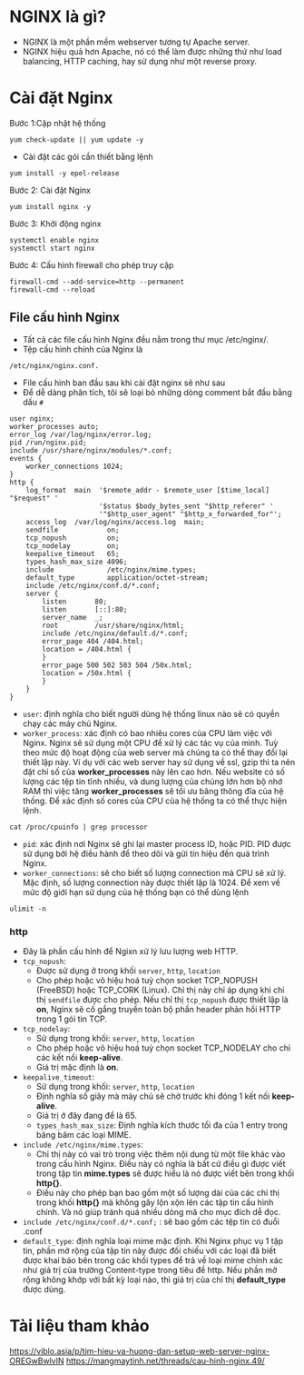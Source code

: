 # NGINX là gì?
- NGINX là một phần mềm webserver tương tự Apache server. 
- NGINX hiệu quả hơn Apache, nó có thể làm được những thứ như load balancing, HTTP caching, hay sử dụng như một reverse proxy. 
# Cài đặt Nginx
Bước 1:Cập nhật hệ thống
```
yum check-update || yum update -y
```
- Cài đặt các gói cần thiết bằng lệnh
```
yum install -y epel-release
```
Bước 2: Cài đặt Nginx
```
yum install nginx -y
```
Bước 3: Khởi động nginx
```
systemctl enable nginx
systemctl start nginx
```
Bước 4: Cấu hình firewall cho phép truy cập
```
firewall-cmd --add-service=http --permanent
firewall-cmd --reload
```
## File cấu hình Nginx
- Tất cả các file cấu hình Nginx đều nằm trong thư mục /etc/nginx/.
- Tệp cấu hình chính của Nginx là
```
/etc/nginx/nginx.conf.
```
- File cấu hình ban đầu sau khi cài đặt nginx sẽ như sau
- Để dễ dàng phân tích, tôi sẽ loại bỏ những dòng comment bắt đầu bằng dấu `#`
```
user nginx;
worker_processes auto;
error_log /var/log/nginx/error.log;
pid /run/nginx.pid;
include /usr/share/nginx/modules/*.conf;
events {
    worker_connections 1024;
}
http {
    log_format  main  '$remote_addr - $remote_user [$time_local] "$request" '
                      '$status $body_bytes_sent "$http_referer" '
                      '"$http_user_agent" "$http_x_forwarded_for"';
    access_log  /var/log/nginx/access.log  main;
    sendfile            on;
    tcp_nopush          on;
    tcp_nodelay         on;
    keepalive_timeout   65;
    types_hash_max_size 4096;
    include             /etc/nginx/mime.types;
    default_type        application/octet-stream;
    include /etc/nginx/conf.d/*.conf;
    server {
        listen       80;
        listen       [::]:80;
        server_name  _;
        root         /usr/share/nginx/html;
        include /etc/nginx/default.d/*.conf;
        error_page 404 /404.html;
        location = /404.html {
        }
        error_page 500 502 503 504 /50x.html;
        location = /50x.html {
        }
    }
}

```
- `user`: định nghĩa cho biết người dùng hệ thống linux nào sẽ có quyền chạy các máy chủ Nginx.
- `worker_process`: xác định có bao nhiêu cores của CPU làm việc với Nginx. Nginx sẽ sử dụng một CPU để xử lý các tác vụ của mình. Tuỳ theo mức độ hoạt động của web server mà chúng ta có thể thay đổi lại thiết lập này. Ví dụ với các web server hay sử dụng về ssl, gzip thì ta nên đặt chỉ số của **worker_processes** này lên cao hơn. Nếu website có số lượng các tệp tin tĩnh nhiều, và dung lượng của chúng lớn hơn bộ nhớ RAM thì việc tăng **worker_processes** sẽ tối ưu băng thông đĩa của hệ thống. Để xác định số cores của CPU của hệ thống ta có thể thực hiện lệnh.
```
cat /proc/cpuinfo | grep processor
```
- `pid`: xác định nơi Nginx sẽ ghi lại master process ID, hoặc PID. PID được sử dụng bởi hệ điều hành để theo dõi và gửi tín hiệu đến quá trình Nginx.
- `worker_connections`: sẽ cho biết số lượng connection mà CPU sẽ xử lý. Mặc định, số lượng connection này được thiết lập là 1024. Để xem về mức độ giới hạn sử dụng của hệ thống bạn có thể dùng lệnh
```
ulimit -n
```
### http 
- Đây là phần cấu hình để Ngixn xử lý lưu lượng web HTTP.
- `tcp_nopush`: 
  - Được sử dụng ở trong khối `server`, `http`, `location`
  - Cho phép hoặc vô hiệu hoá tuỳ chọn socket TCP_NOPUSH (FreeBSD) hoặc TCP_CORK (Linux). Chỉ thị này chỉ áp dụng khi chỉ thị `sendfile` được cho phép. Nếu chỉ thị `tcp_nopush` được thiết lập là **on**, Nginx sẽ cố gắng truyền toàn bộ phần header phản hồi HTTP trong 1 gói tin TCP.
- `tcp_nodelay`: 
  - Sử dụng trong khối: `server`, `http`, `location`
  - Cho phép hoặc vô hiệu hoá tuỳ chọn socket TCP_NODELAY cho chỉ các kết nối **keep-alive**.
  - Giá trị mặc định là **on**.
- `keepalive_timeout`:
  - Sử dụng trong khối: `server`, `http`, `location`
  - Định nghĩa số giây mà máy chủ sẽ chờ trước khi đóng 1 kết nối **keep-alive**. 
  - Giá trị ở đây đang để là 65.
  - `types_hash_max_size`: Định nghĩa kích thước tối đa của 1 entry trong bảng băm các loại MIME.
- `include /etc/nginx/mime.types`:
  - Chỉ thị này có vai trò trong việc thêm nội dung từ một file khác vào trong cấu hình Nginx. Điều này có nghĩa là bất cứ điều gì được viết trong tập tin **mime.types** sẽ được hiểu là nó được viết bên trong khối **http{}**.
  - Điều này cho phép bạn bao gồm một số lượng dài của các chỉ thị trong khối **http{}** mà không gây lộn xộn lên các tập tin cấu hình chính. Và nó giúp tránh quá  nhiều dòng mã cho mục đích dễ đọc.
- `include /etc/nginx/conf.d/*.conf;` : sẽ bao gồm các tệp tin có đuổi .conf
- `default_type`: định nghĩa loại mime mặc định. Khi Nginx phục vụ 1 tập tin, phần mở rộng của tập tin này được đối chiếu với các loại đã biết được khai báo bên trong các khối types để trả về loại mime chính xác như giá trị của trường Content-type trong tiêu đề http. Nếu phần mở rộng không khớp với bất kỳ loại nào, thì giá trị của chỉ thị **default_type** được dùng.
# Tài liệu tham khảo
https://viblo.asia/p/tim-hieu-va-huong-dan-setup-web-server-nginx-OREGwBwlvlN
https://mangmaytinh.net/threads/cau-hinh-nginx.49/
